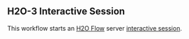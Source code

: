 ## H2O-3 Interactive Session
This workflow starts an [H2O Flow](https://docs.h2o.ai/h2o/latest-stable/h2o-docs/flow.html) server [interactive session](https://github.com/parallelworks/interactive_session/blob/main/README-v3.md).

